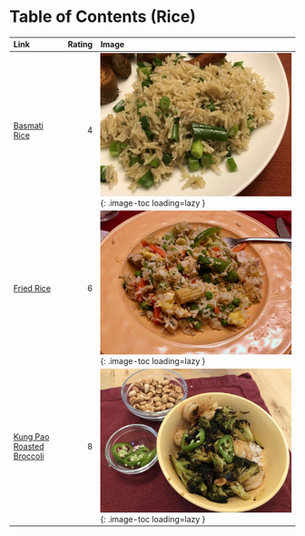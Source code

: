 # Table of Contents (Rice)

| Link                                                        |   Rating | Image                                                                                           |
|:------------------------------------------------------------|---------:|:------------------------------------------------------------------------------------------------|
| [Basmati Rice](./basmati_rice.md)                           |        4 | ![basmati_rice.jpg](./basmati_rice.jpg){: .image-toc loading=lazy }                             |
| [Fried Rice](./fried_rice.md)                               |        6 | ![fried_rice.jpeg](./fried_rice.jpeg){: .image-toc loading=lazy }                               |
| [Kung Pao Roasted Broccoli](./kung_pao_roasted_broccoli.md) |        8 | ![kung_pao_roasted_broccoli.jpeg](./kung_pao_roasted_broccoli.jpeg){: .image-toc loading=lazy } |
